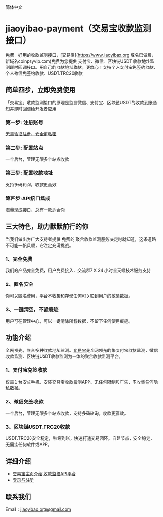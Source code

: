 简体中文
# jiaoyibao-payment（交易宝收款监测接口）
免费，好用的收款监测接口，[交易宝](https://www.jiaoyibao.org 域名已做费，新域名coinpayvip.com)免费为您提供 支付宝、微信、区块链USDT 收款地址监测即时回调接口。用自己的收款地址收款，更放心！支持个人支付宝免签约收款、个人微信免签约收款、USDT.TRC20收款

## 简单四步，立即免费使用
「交易宝」收款监测接口的原理是监测微信、支付宝、区块链USDT的收款到账通知并即时回调给开发者应用

### 第一步: 注册账号
[无需验证注册，安全更私密](https://www.coinpayvip.com/member/)


### 第二步: 配置站点
一个后台，管理无限多个站点收款


### 第三步: 配置收款地址
支持多码轮询，收款更高效


### 第四步:API接口集成
海量现成接口，总有一款适合你


## 三大特色，助力默默前行的你
当我们做出为广大支持者提供 免费的 聚合收款监测服务决定时就知道，这条道路不可能一帆风顺，它注定充满挑战。
### 1、完全免费
我们的产品完全免费，用户免费接入，交流群7 X 24 小时全天候技术服务支持
### 2、匿名安全
你可以匿名使用，平台不收集和存储任何可关联到用户的敏感数据。
### 3、一键清空，不留痕迹
用户可在管理中心，可以一键清除所有数据，不留下任何使用痕迹。


## 功能介绍
全网领先，聚合多种收款地址监测。[交易宝](https://www.jiaoyibao.org)是全网领先的集支付宝收款监测、微信收款监测、区块链USDT收款监测为一体的聚合收款监测平台。
### 1、支付宝免签收款
仅需１台安卓手机，安装[交易宝](https://www.jiaoyibao.org)收款监测APP。无任何限制和广告，不收集任何隐私数据。
### 2、微信免签收款
一个后台，管理无限多个站点收款，支持多码轮询，收款更高效。
### 3、区块链USDT.TRC20收款
USDT.TRC20安全稳定，秒级到账，快速打通交易闭环。自建节点，安全稳定，无需挂任何软件或APP。


## 详细介绍
- [交易宝主页介绍,收款监控API平台](https://www.coinpayvip.com)
- [登录与注册](https://www.coinpayvip.com/menber)


## 联系我们
Email：jiaoyibao.org@gmail.com

